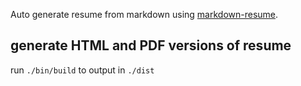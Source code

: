Auto generate resume from markdown using
[markdown-resume](https://github.com/there4/markdown-resume).

## generate HTML and PDF versions of resume

run `./bin/build` to output in `./dist`
